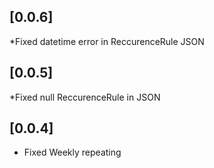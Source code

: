 ## [0.0.6]

*Fixed datetime error in ReccurenceRule JSON

## [0.0.5]

*Fixed null ReccurenceRule in JSON


## [0.0.4]

* Fixed Weekly repeating

